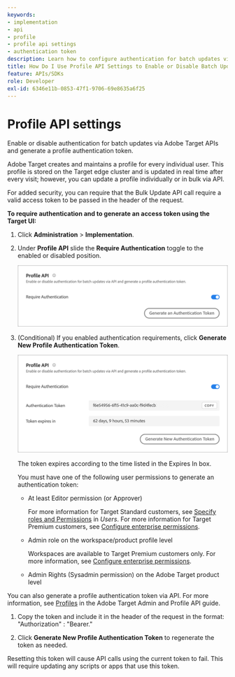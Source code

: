 ```yaml
---
keywords:
- implementation
- api
- profile
- profile api settings
- authentication token
description: Learn how to configure authentication for batch updates via Adobe Target APIs and generate a profile authentication token.
title: How Do I Use Profile API Settings to Enable or Disable Batch Updates?
feature: APIs/SDKs
role: Developer
exl-id: 6346e11b-0853-47f1-9706-69e8635a6f25
---
```

# Profile API settings

Enable or disable authentication for batch updates via Adobe Target APIs and generate a profile authentication token.

Adobe Target creates and maintains a profile for every individual user. This profile is stored on the Target edge cluster and is updated in real time after every visit; however, you can update a profile individually or in bulk via API.

For added security, you can require that the Bulk Update API call require a valid access token to be passed in the header of the request.

**To require authentication and to generate an access token using the Target UI:**

1. Click **Administration** > **Implementation**. 
1. Under **Profile API** slide the **Require Authentication** toggle to the enabled or disabled position.

   ![alt image](assets/profile_api_settings.png)

1. (Conditional) If you enabled authentication requirements, click **Generate New Profile Authentication Token**.

   ![alt image](assets/profile_api_settings_2.png)

   The token expires according to the time listed in the Expires In box.

   You must have one of the following user permissions to generate an authentication token:

   * At least Editor permission (or Approver)

     For more information for Target Standard customers, see [Specify roles and Permissions](https://experienceleague.corp.adobe.com/docs/target/using/administer/manage-users/users/user-management.html#roles-permissions) in *Users*. For more information for Target Premium customers, see [Configure enterprise permissions](https://experienceleague.corp.adobe.com/docs/target/using/administer/manage-users/enterprise/properties-overview.html).

   * Admin role on the workspace/product profile level

     Workspaces are available to Target Premium customers only. For more information, see [Configure enterprise permissions](https://experienceleague.corp.adobe.com/docs/target/using/administer/manage-users/enterprise/properties-overview.html).

   * Admin Rights (Sysadmin permission) on the Adobe Target product level
  
  You can also generate a profile authentication token via API. For more information, see [Profiles](https://developers.adobetarget.com/api/#profiles) in the Adobe Target Admin and Profile API guide.

1. Copy the token and include it in the header of the request in the format: "Authorization" : "Bearer."

1. Click **Generate New Profile Authentication Token** to regenerate the token as needed.

<InlineAlert variant="warning" slots="text"/>

Resetting this token will cause API calls using the current token to fail. This will require updating any scripts or apps that use this token.
